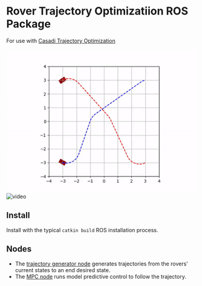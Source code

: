 # Rover Trajectory Optimizatiion ROS Package

For use with [Casadi Trajectory Optimization](https://github.com/mbpeterson70/casadi_trajectory_optimization/tree/main)

![animation](media/multi_ani.gif)
![video](media/multi_vid.gif)

## Install

Install with the typical `catkin build` ROS installation process.

## Nodes

* The [trajectory generator node](rover_trajectory_opt/nodes/trajectory_generator_node.py) generates trajectories from the rovers' current states to an end desired state.
* The [MPC node](rover_trajectory_opt/nodes/mpc_node.py) runs model predictive control to follow the trajectory.